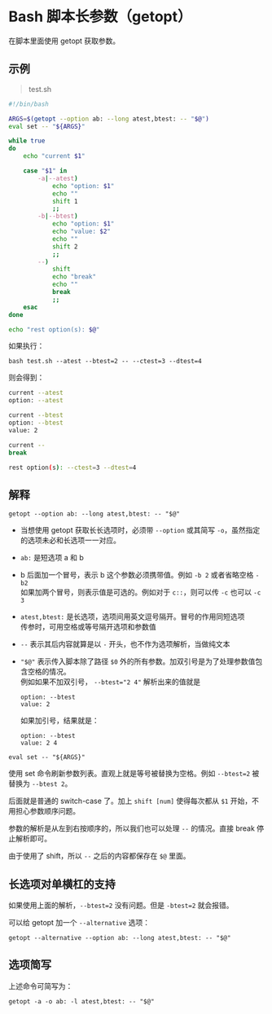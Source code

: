 # Bash 脚本长参数（getopt）



在脚本里面使用 getopt 获取参数。

## 示例 

> test.sh  

```bash
#!/bin/bash

ARGS=$(getopt --option ab: --long atest,btest: -- "$@")
eval set -- "${ARGS}"

while true
do
    echo "current $1"

    case "$1" in
        -a|--atest)
            echo "option: $1"
            echo ""
            shift 1
            ;;
        -b|--btest)
            echo "option: $1"
            echo "value: $2"
            echo ""
            shift 2
            ;;
        --)
            shift
            echo "break"
            echo ""
            break
            ;;
    esac
done

echo "rest option(s): $@"
```

<!-- more -->

如果执行： 
 
`bash test.sh --atest --btest=2 -- --ctest=3 --dtest=4`

则会得到：  

```bash
current --atest
option: --atest

current --btest
option: --btest
value: 2

current --
break

rest option(s): --ctest=3 --dtest=4
```


## 解释  

`getopt --option ab: --long atest,btest: -- "$@"`


- 当想使用 getopt 获取长长选项时，必须带 `--option` 或其简写 `-o`，虽然指定的选项未必和长选项一一对应。
- `ab:` 是短选项 a 和 b
- b 后面加一个冒号，表示 b 这个参数必须携带值。例如 `-b 2` 或者省略空格 `-b2`  
  如果加两个冒号，则表示值是可选的。例如对于 `c::`，则可以传 `-c` 也可以 `-c 3`
- `atest,btest:` 是长选项，选项间用英文逗号隔开。冒号的作用同短选项  
  传参时，可用空格或等号隔开选项和参数值
- `--` 表示其后内容就算是以 `-` 开头，也不作为选项解析，当做纯文本
- `"$@"` 表示传入脚本除了路径 `$0` 外的所有参数。加双引号是为了处理参数值包含空格的情况。  
  例如如果不加双引号， `--btest="2 4"` 解析出来的值就是  

  ```
  option: --btest
  value: 2
  ```

  如果加引号，结果就是：  

  ```
  option: --btest
  value: 2 4
  ```

`eval set -- "${ARGS}"`

使用 set 命令刷新参数列表。直观上就是等号被替换为空格。例如 `--btest=2` 被替换为 `--btest 2`。

后面就是普通的 switch-case 了。加上 `shift [num]` 使得每次都从 `$1` 开始，不用担心参数顺序问题。

参数的解析是从左到右按顺序的，所以我们也可以处理 `--` 的情况。直接 break 停止解析即可。

由于使用了 shift，所以 `--` 之后的内容都保存在 `$@` 里面。

## 长选项对单横杠的支持

如果使用上面的解析，`--btest=2` 没有问题。但是 `-btest=2` 就会报错。

可以给 getopt 加一个 `--alternative` 选项：

`getopt --alternative --option ab: --long atest,btest: -- "$@"`

## 选项简写

上述命令可简写为：  

`getopt -a -o ab: -l atest,btest: -- "$@"`
